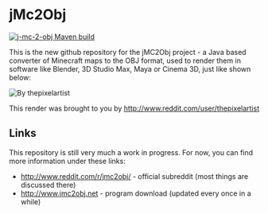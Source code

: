 # jMc2Obj

[![j-mc-2-obj Maven build](https://github.com/jmc2obj/j-mc-2-obj/actions/workflows/maven.yml/badge.svg)](https://github.com/jmc2obj/j-mc-2-obj/actions/workflows/maven.yml)

This is the new github repository for the jMC2Obj project - a Java based converter of Minecraft maps to the OBJ format, 
used to render them in software like Blender, 3D Studio Max, Maya or Cinema 3D, just like shown below:

![By thepixelartist](http://i.imgur.com/dKCd7.jpg)

This render was brought to you by http://www.reddit.com/user/thepixelartist

## Links

This repository is still very much a work in progress. For now, you can find more information under these links:
* http://www.reddit.com/r/jmc2obj/ - official subreddit (most things are discussed there)
* http://www.jmc2obj.net - program download (updated every once in a while)

